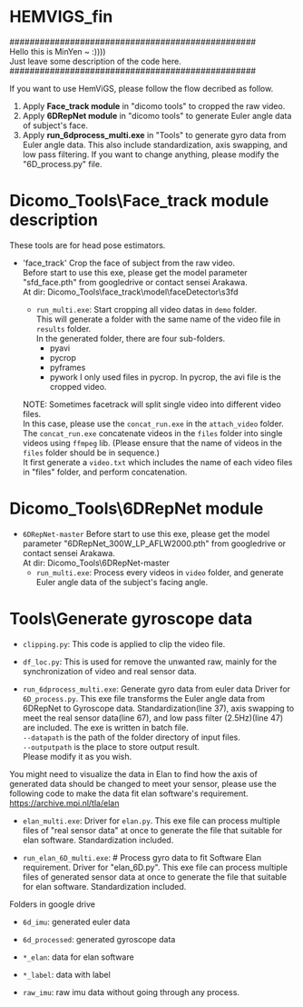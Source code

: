 # HEMVIGS_fin <br>
################################################# <br>
Hello this is MinYen ~ :)))) <br>
Just leave some description of the code here.<br>
################################################# <br>

If you want to use HemViGS, please follow the flow decribed as follow.
1. Apply **Face_track module** in "dicomo tools" to cropped the raw video.
2. Apply **6DRepNet module** in "dicomo tools" to generate Euler angle data of subject's face.
3. Apply **run_6dprocess_multi.exe** in "Tools" to generate gyro data from Euler angle data.
	This also include standardization, axis swapping, and low pass filtering.
	If you want to change anything, please modify the "6D_process.py" file.


# Dicomo_Tools\Face_track module description <br>

These tools are for head pose estimators.  
- 'face_track'
	Crop the face of subject from the raw video. <br>
 	Before start to use this exe, please get the model parameter "sfd_face.pth" from googledrive or contact sensei Arakawa.  
	At dir: Dicomo_Tools\face_track\model\faceDetector\s3fd
	- `run_multi.exe`:
		Start cropping all video datas in `demo` folder.  
		This will generate a folder with the same name of the video file in `results` folder.  
		In the generated folder, there are four sub-folders.  
		- pyavi
		- pycrop
		- pyframes
		- pywork
		I only used files in pycrop. In pycrop, the avi file is the cropped video.  
		
	NOTE: Sometimes facetrack will split single video into different video files.  
	In this case, please use the `concat_run.exe` in the `attach_video` folder.  
	The `concat_run.exe` concatenate videos in the `files` folder into single videos using `ffmpeg` lib. (Please ensure that the name of videos in the `files` folder should be in sequence.)  
	It first generate a `video.txt` which includes the name of each video files in "files" folder, and perform concatenation.

# Dicomo_Tools\6DRepNet module <br>	
- `6DRepNet-master`
	Before start to use this exe, please get the model parameter "6DRepNet_300W_LP_AFLW2000.pth" from googledrive or contact sensei Arakawa.  
	At dir: Dicomo_Tools\6DRepNet-master
	- `run_multi.exe`:
		Process every videos in `video` folder, and generate Euler angle data of the subject's facing angle.

# Tools\Generate gyroscope data
- `clipping.py`: 
	This code is applied to clip the video file.
- `df_loc.py`:
	This is used for remove the unwanted raw, mainly for the synchronization of video and real sensor data.

- `run_6dprocess_multi.exe`: Generate gyro data from euler data
	Driver for `6D_process.py`. This exe file transforms the Euler angle data from 6DRepNet to Gyroscope data.
	Standardization(line 37), axis swapping to meet the real sensor data(line 67), and low pass filter (2.5Hz)(line 47) are included.
	The exe is written in batch file.  
	`--datapath` is the path of the folder directory of input files.  
	`--outputpath` is the place to store output result.  
	Please modify it as you wish. 

You might need to visualize the data in Elan to find how the axis of generated data should be changed to meet your sensor, 
please use the following code to make the data fit elan software's requirement.
https://archive.mpi.nl/tla/elan
- `elan_multi.exe`:
	Driver for `elan.py`. This exe file can process multiple files of "real sensor data" at once to generate the file that suitable for elan software.
	Standardization included.



- `run_elan_6D_multi.exe`:   # Process gyro data to fit Software Elan requirement.
	Driver for "elan_6D.py". This exe file can process multiple files of generated sensor data at once to generate the file that suitable for elan software.
	Standardization included.

Folders in google drive

- `6d_imu`: generated euler data

- `6d_processed`: generated gyroscope data

- `*_elan`: data for elan software

- `*_label`: data with label


- `raw_imu`: raw imu data without going through any process.






